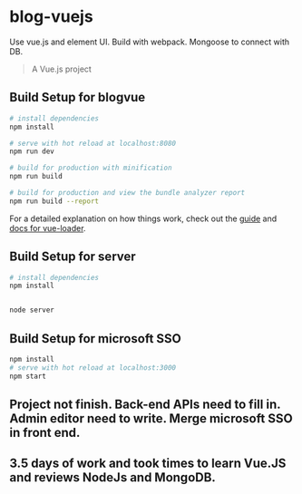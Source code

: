 # blog-vuejs


Use vue.js and element UI. Build with webpack.
Mongoose to connect with DB.

> A Vue.js project

## Build Setup for blogvue

``` bash
# install dependencies
npm install

# serve with hot reload at localhost:8080
npm run dev

# build for production with minification
npm run build

# build for production and view the bundle analyzer report
npm run build --report
```

For a detailed explanation on how things work, check out the [guide](http://vuejs-templates.github.io/webpack/) and [docs for vue-loader](http://vuejs.github.io/vue-loader).


## Build Setup for server

``` bash
# install dependencies
npm install


node server
```

## Build Setup for microsoft SSO
``` bash
npm install
# serve with hot reload at localhost:3000
npm start
```

## Project not finish. Back-end APIs need to fill in. Admin editor need to write. Merge microsoft SSO in front end.
## 3.5 days of work and took times to learn Vue.JS and reviews NodeJs and MongoDB.
